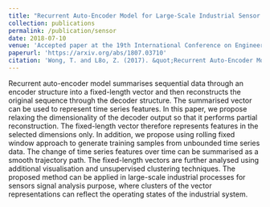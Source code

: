 ```yaml
---
title: "Recurrent Auto-Encoder Model for Large-Scale Industrial Sensor Signal Analysis"
collection: publications
permalink: /publication/sensor
date: 2018-07-10
venue: 'Accepted paper at the 19th International Conference on Engineering Applications of Neural Networks (EANN 2018)'
paperurl: 'https://arxiv.org/abs/1807.03710'
citation: 'Wong, T. and L8o, Z. (2017). &quot;Recurrent Auto-Encoder Model for Large-Scale Industrial Sensor Signal Analysis.&quot; <i>19th International Conference on Engineering Applications of Neural Networks (EANN 2018)</i>.'
---
```

Recurrent auto-encoder model summarises sequential data through an encoder structure into a fixed-length vector and then reconstructs the original sequence through the decoder structure. The summarised vector can be used to represent time series features. In this paper, we propose relaxing the dimensionality of the decoder output so that it performs partial reconstruction. The fixed-length vector therefore represents features in the selected dimensions only. In addition, we propose using rolling fixed window approach to generate training samples from unbounded time series data. The change of time series features over time can be summarised as a smooth trajectory path. The fixed-length vectors are further analysed using additional visualisation and unsupervised clustering techniques. The proposed method can be applied in large-scale industrial processes for sensors signal analysis purpose, where clusters of the vector representations can reflect the operating states of the industrial system.
